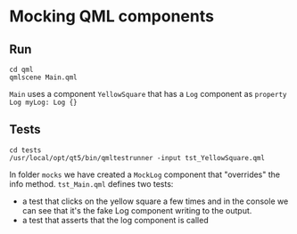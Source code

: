 # Mocking QML components

## Run

```shell
cd qml
qmlscene Main.qml
```

`Main` uses a component `YellowSquare` that has a `Log` component as `property Log myLog: Log {}`

## Tests

```shell
cd tests
/usr/local/opt/qt5/bin/qmltestrunner -input tst_YellowSquare.qml
```

In folder `mocks` we have created a `MockLog` component that "overrides" the info method.
`tst_Main.qml` defines two tests:

- a test that clicks on the yellow square a few times and in the console we can see that it's the fake Log component writing to the output.
- a test that asserts that the log component is called
